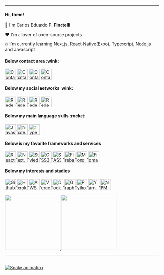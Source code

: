 
---
<div>
    
<h4>Hi, there!</h4>

:muscle:  I'm Carlos Eduardo P. <strong>Finotelli</strong>

:heart:  I'm a lover of open-source projects

:fire:  I'm currently learning Next.js, React-Native(Expo), Typescript, Node.js and Javascript
    
</div>
   
<div>
    
<h4>Below contact area  :wink:</h4>

<a href="https://discordapp.com/users/733724313550717038" target="_blank">
  <img align="center" src="https://cdn.icon-icons.com/icons2/2108/PNG/512/discord_icon_130958.png" alt="Contato Discord - Finotelli" height="35" width="35" />
</a>

<a href="https://api.whatsapp.com/send?phone=5511958331748" target="_blank">
  <img align="center" src="https://cdn.icon-icons.com/icons2/555/PNG/512/whatsapp_icon-icons.com_53606.png" alt="Contato Whatsapp - Finotelli" height="35" width="35" />
</a>

<a href="https://t.me/FinotelliCarlos" target="_blank">
  <img align="center" src="https://cdn.icon-icons.com/icons2/555/PNG/512/telegram_icon-icons.com_53603.png" alt="Contato Telegram - Finotelli" height="35" width="35" />
</a>

<a href="mailto:carlos.finotelli@outlook.com" target="_blank">
  <img align="center" src="https://cdn.icon-icons.com/icons2/699/PNG/512/outlook_icon-icons.com_61644.png" alt="Contato E-mail - Finotelli" height="35" width="35" />
</a>

<h4>Below my social networks  :wink:</h4>

<a href="https://linkedin.com/in/finotellicarlos" target="blank">
    <img align="center" src="https://cdn.icon-icons.com/icons2/1099/PNG/512/1485482199-linkedin_78667.png" alt="Rede Social Linkedin - Finotelli" height="35" width="35" />
</a>

<a href="https://app.rocketseat.com.br/me/finotellicarlos" target="blank">
  <img align="center" src="https://cdn-images-1.medium.com/max/184/1*TkXVfLTwsHdwpUEjGzdi9w@2x.jpeg" alt="Rede Social Comunidade Rocketseat - Finotelli" height="35" width="35" />
</a>

<a href="https://fb.com/finotellicarlos" target="_blank">
    <img align="center" src="https://cdn.icon-icons.com/icons2/555/PNG/512/facebook_icon-icons.com_53612.png" alt="Rede Social Facebook - Finotelli" height="35" width="35" />
</a>

<a href="https://instagram.com/c_finotelli" target="_blank">
    <img align="center" src="https://cdn.icon-icons.com/icons2/1753/PNG/512/iconfinder-social-media-applications-3instagram-4102579_113804.png" alt="Rede Social Instagram - Finotelli" height="35" width="35" />
</a>

<br>

<h4>Below my main language skills :rocket:</h4>

<a href="https://www.javascript.com/" target="_blank">
    <img align="center" src="https://cdn.icon-icons.com/icons2/2108/PNG/512/javascript_icon_130900.png" alt="Javascript" height="35" width="35" />
</a>
<a href="https://nodejs.org/en/about/" target="_blank">
    <img align="center" src="https://cdn.icon-icons.com/icons2/2107/PNG/512/file_type_node_icon_130301.png" alt="Node.Js" height="35" width="35" />
</a>
<a href="https://www.typescriptlang.org/" target="_blank">
    <img align="center" src="https://upload.wikimedia.org/wikipedia/commons/thumb/4/4c/Typescript_logo_2020.svg/1200px-Typescript_logo_2020.svg.png" alt="Typescript" height="35" width="35" />
</a>
    
<h4>Below is my favorite frameworks and services</h4>
    
<a href="https://reactnative.dev/" target="_blank">
    <img align="center" src="https://cdn.icon-icons.com/icons2/2415/PNG/512/react_original_logo_icon_146374.png" alt="React-Native" height="35" width="35" />
</a>
<a href="https://nextjs.org" target="_blank">
    <img align="center" src="https://cdn.worldvectorlogo.com/logos/next-js.svg" alt="Next.Js / React.Js" height="35" width="35" />
</a>
<a href="https://styled-components.com/" target="_blank">
    <img align="center" src="https://cdn.icon-icons.com/icons2/2107/PNG/128/file_type_styled_icon_130142.png" alt="Styled Components" height="35" width="35" />
</a>
<a href="https://css-tricks.com/" target="_blank">
    <img align="center" src="https://cdn.icon-icons.com/icons2/2107/PNG/512/file_type_css_icon_130661.png" alt="CSS3" height="35" width="35" />
</a>
<a href="https://sass-lang.com/" target="_blank">
    <img align="center" src="https://cdn.icon-icons.com/icons2/2107/PNG/512/file_type_sass_icon_130182.png" alt="SASS" height="35" width="35" />
</a>
<a href="https://firebase.google.com/" target="_blank">
    <img align="center" src="https://cdn.icon-icons.com/icons2/691/PNG/512/google_firebase_icon-icons.com_61475.png" alt="Firebase" height="35" width="35" />
</a>
<a href="https://www.mongodb.com/" target="_blank">
    <img align="center" src="https://cdn.icon-icons.com/icons2/2415/PNG/512/mongodb_original_wordmark_logo_icon_146425.png" alt="MongoDB" height="35" width="35" />
</a>
<a href="https://www.figma.com/" target="_blank">
    <img align="center" src="https://cdn.icon-icons.com/icons2/2699/PNG/512/figma_logo_icon_170157.png" alt="Figma" height="35" width="35" />
</a>
    
<h4>Below my interests and studies</h4>
     
<a href="https://github.com/features/actions" target="_blank">
    <img align="center" src="https://avatars.githubusercontent.com/u/44036562?s=280&v=4" alt="Github Actions" height="35" width="35" />
</a>
<a href="https://www.heroku.com/" target="_blank">
    <img align="center" src="https://cdn.icon-icons.com/icons2/2108/PNG/512/heroku_icon_130912.png" alt="Heroku" height="35" width="35" />
</a>
<a href="https://aws.amazon.com/" target="_blank">
    <img align="center" src="https://cdn.icon-icons.com/icons2/2407/PNG/512/aws_icon_146074.png" alt="AWS - Amazon Web Services" height="35" width="35" />
</a>
<a href="https://vercel.com/" target="_blank">
    <img align="center" src="https://pipedream.com/s.v0/app_1xohRm/logo/orig" alt="Vercel" height="35" width="35" />
</a>
<a href="https://www.docker.com/" target="_blank">
    <img align="center" src="https://cdn.icon-icons.com/icons2/2107/PNG/512/file_type_docker_icon_130643.png" alt="Docker" height="35" width="35" />
</a>
<a href="https://graphql.org/" target="_blank">
    <img align="center" src="https://graphql.org/img/logo.svg" alt="GraphQL" height="35" width="35" />
</a>
<a href="https://www.python.org/" target="_blank">
    <img align="center" src="https://cdn.icon-icons.com/icons2/1508/PNG/512/python_104451.png" alt="Python" height="35" width="35" />
</a>
<a href="https://yarnpkg.com/" target="_blank">
    <img align="center" src="https://cdn.icon-icons.com/icons2/2415/PNG/512/yarn_original_wordmark_logo_icon_146288.png" alt="Yarn" height="35" width="35" />
</a>
<a href="https://www.npmjs.com/" target="_blank">
    <img align="center" src="https://cdn.icon-icons.com/icons2/2415/PNG/512/npm_original_wordmark_logo_icon_146402.png" alt="NPM" height="35" width="35" />
</a>

    
</div>

<br>

<div>
  <a href="https://github.com/finotellicarlos">
  <img height="180em" src="https://github-readme-stats.vercel.app/api?username=finotellicarlos&show_icons=true&theme=dracula&include_all_commits=true&count_private=true"/>
  <img height="180em" src="https://github-readme-stats.vercel.app/api/top-langs/?username=finotellicarlos&layout=compact&langs_count=16&theme=dracula"/>
</div>
    
---

<br clear="both">

<img href="https://raw.githubusercontent.com/finotellicarlos/finotellicarlos/blob/output/snake.svg" alt="Snake animation" />

###
    
